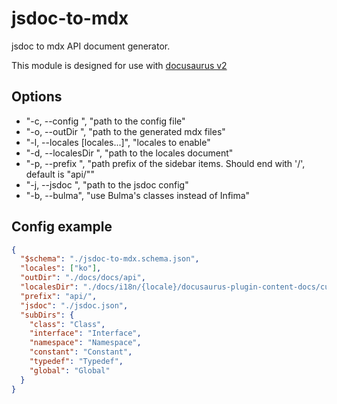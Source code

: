 # jsdoc-to-mdx

jsdoc to mdx API document generator.

This module is designed for use with [docusaurus v2](https://docusaurus.io/)

## Options
- "-c, --config <path>", "path to the config file"
- "-o, --outDir <path>", "path to the generated mdx files"
- "-l, --locales [locales...]", "locales to enable"
- "-d, --localesDir <path>", "path to the locales document"
- "-p, --prefix <prefix>", "path prefix of the sidebar items. Should end with '/', default is \"api/\""
- "-j, --jsdoc <path>", "path to the jsdoc config"
- "-b, --bulma", "use Bulma's classes instead of Infima"

## Config example
```json
{
  "$schema": "./jsdoc-to-mdx.schema.json",
  "locales": ["ko"],
  "outDir": "./docs/docs/api",
  "localesDir": "./docs/i18n/{locale}/docusaurus-plugin-content-docs/current/api",
  "prefix": "api/",
  "jsdoc": "./jsdoc.json",
  "subDirs": {
    "class": "Class",
    "interface": "Interface",
    "namespace": "Namespace",
    "constant": "Constant",
    "typedef": "Typedef",
    "global": "Global"
  }
}
```
